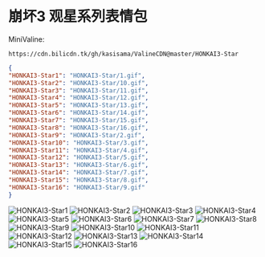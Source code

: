 # 崩坏3 观星系列表情包

MiniValine:

`https://cdn.bilicdn.tk/gh/kasisama/ValineCDN@master/HONKAI3-Star`

```json
{
"HONKAI3-Star1": "HONKAI3-Star/1.gif",
"HONKAI3-Star2": "HONKAI3-Star/10.gif",
"HONKAI3-Star3": "HONKAI3-Star/11.gif",
"HONKAI3-Star4": "HONKAI3-Star/12.gif",
"HONKAI3-Star5": "HONKAI3-Star/13.gif",
"HONKAI3-Star6": "HONKAI3-Star/14.gif",
"HONKAI3-Star7": "HONKAI3-Star/15.gif",
"HONKAI3-Star8": "HONKAI3-Star/16.gif",
"HONKAI3-Star9": "HONKAI3-Star/2.gif",
"HONKAI3-Star10": "HONKAI3-Star/3.gif",
"HONKAI3-Star11": "HONKAI3-Star/4.gif",
"HONKAI3-Star12": "HONKAI3-Star/5.gif",
"HONKAI3-Star13": "HONKAI3-Star/6.gif",
"HONKAI3-Star14": "HONKAI3-Star/7.gif",
"HONKAI3-Star15": "HONKAI3-Star/8.gif",
"HONKAI3-Star16": "HONKAI3-Star/9.gif"
}
```

![HONKAI3-Star1](https://cdn.bilicdn.tk/gh/kasisama/ValineCDN@master/HONKAI3-Star/1.gif)
![HONKAI3-Star2](https://cdn.bilicdn.tk/gh/kasisama/ValineCDN@master/HONKAI3-Star/10.gif)
![HONKAI3-Star3](https://cdn.bilicdn.tk/gh/kasisama/ValineCDN@master/HONKAI3-Star/11.gif)
![HONKAI3-Star4](https://cdn.bilicdn.tk/gh/kasisama/ValineCDN@master/HONKAI3-Star/12.gif)
![HONKAI3-Star5](https://cdn.bilicdn.tk/gh/kasisama/ValineCDN@master/HONKAI3-Star/13.gif)
![HONKAI3-Star6](https://cdn.bilicdn.tk/gh/kasisama/ValineCDN@master/HONKAI3-Star/14.gif)
![HONKAI3-Star7](https://cdn.bilicdn.tk/gh/kasisama/ValineCDN@master/HONKAI3-Star/15.gif)
![HONKAI3-Star8](https://cdn.bilicdn.tk/gh/kasisama/ValineCDN@master/HONKAI3-Star/16.gif)
![HONKAI3-Star9](https://cdn.bilicdn.tk/gh/kasisama/ValineCDN@master/HONKAI3-Star/2.gif)
![HONKAI3-Star10](https://cdn.bilicdn.tk/gh/kasisama/ValineCDN@master/HONKAI3-Star/3.gif)
![HONKAI3-Star11](https://cdn.bilicdn.tk/gh/kasisama/ValineCDN@master/HONKAI3-Star/4.gif)
![HONKAI3-Star12](https://cdn.bilicdn.tk/gh/kasisama/ValineCDN@master/HONKAI3-Star/5.gif)
![HONKAI3-Star13](https://cdn.bilicdn.tk/gh/kasisama/ValineCDN@master/HONKAI3-Star/6.gif)
![HONKAI3-Star14](https://cdn.bilicdn.tk/gh/kasisama/ValineCDN@master/HONKAI3-Star/7.gif)
![HONKAI3-Star15](https://cdn.bilicdn.tk/gh/kasisama/ValineCDN@master/HONKAI3-Star/8.gif)
![HONKAI3-Star16](https://cdn.bilicdn.tk/gh/kasisama/ValineCDN@master/HONKAI3-Star/9.gif)